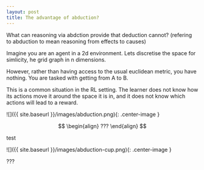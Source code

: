 ```yaml
---
layout: post
title: The advantage of abduction?
---
```


What can reasoning via abdction provide that deduction cannot?
(refering to abduction to mean reasoning from effects to causes)

Imagine you are an agent in a 2d environment. Lets discretise the space for simlicity, he grid graph in n dimensions.

However, rather than having access to the usual euclidean metric, you have nothing.
You are tasked with getting from A to B.

This is a common situation in the RL setting. The learner does not know how its actions move it around the space it is in, and it does not know which actions will lead to a reward.

![]({{ site.baseurl }}/images/abduction.png){: .center-image }

$$
\begin{align}
???
\end{align}
$$

test

![]({{ site.baseurl }}/images/abduction-cup.png){: .center-image }

???
